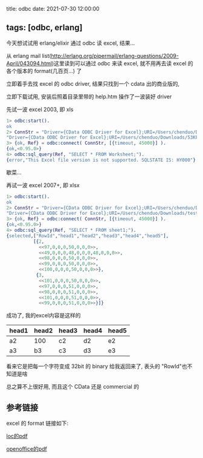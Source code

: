 title: odbc
date: 2021-07-30 12:00:00

tags: [odbc, erlang]
---

今天想试试用 erlang/elixir 通过 odbc 读 excel, 结果...

<!--more-->

从 erlang mail list(http://erlang.org/pipermail/erlang-questions/2009-April/043094.html)这里读到可以通过 odbc 来读 excel, 就不用再去读 excel 的各个版本的 format(几百页...) 了

立即着手去找 excel 的 odbc driver, 结果只找到一个 cdata 出的商业版的, 

立即下载试用, 安装后照着目录里带的 help.htm 操作了一波装好 driver

先试一波 excel 2003, 即 xls

```erlang
1> odbc:start().
ok
2> ConnStr = "Driver={CData ODBC Driver for Excel};URI=/Users/chenduo/Downloads/53KF_broken.xls".
"Driver={CData ODBC Driver for Excel};URI=/Users/chenduo/Downloads/53KF_broken.xls"
3> {ok, Ref} = odbc:connect( ConnStr, [{timeout, 45000}] ).
{ok,<0.95.0>}
4> odbc:sql_query(Ref, "SELECT * FROM Worksheet;").
{error,"This Excel file version is not supported. SQLSTATE IS: HY000"}
```

歇菜...

再试一波 excel 2007+, 即 xlsx

```erlang
1> odbc:start().
ok
2> ConnStr = "Driver={CData ODBC Driver for Excel};URI=/Users/chenduo/Downloads/test.xlsx".
"Driver={CData ODBC Driver for Excel};URI=/Users/chenduo/Downloads/test.xlsx"
3> {ok, Ref} = odbc:connect( ConnStr, [{timeout, 45000}] ).
{ok,<0.95.0>}
4> odbc:sql_query(Ref, "SELECT * FROM sheet1;").
{selected,["RowId","head1","head2","head3","head4","head5"],
          [{2,
            <<97,0,0,0,50,0,0,0>>,
            <<49,0,0,0,48,0,0,0,48,0,0,0>>,
            <<98,0,0,0,50,0,0,0>>,
            <<99,0,0,0,50,0,0,0>>,
            <<100,0,0,0,50,0,0,0>>},
           {3,
            <<101,0,0,0,50,0,0,0>>,
            <<97,0,0,0,51,0,0,0>>,
            <<98,0,0,0,51,0,0,0>>,
            <<101,0,0,0,51,0,0,0>>,
            <<99,0,0,0,51,0,0,0>>}]}
```

成功了, 我的excel内容是这样的

| head1 | head2 | head3 | head4 | head5 |
| ----- | ----- | ----- | ----- | ----- |
| a2    | 100   | c2    | d2    | e2    |
| a3    | b3    | c3    | d3    | e3    |

看来它是把每一个字符变成 32bit 的 binary 给我返回来了, 表头的 "RowId"也不知道是啥

总之算不上很好用, 而且这个 CData 还是 commercial 的

## 参考链接

excel 的 format 链接如下:

[loc的pdf](https://www.loc.gov/preservation/digital/formats/digformatspecs/Excel97-2007BinaryFileFormat(xls)Specification.pdf)

[openoffice的pdf](http://www.openoffice.org/sc/excelfileformat.pdf)

